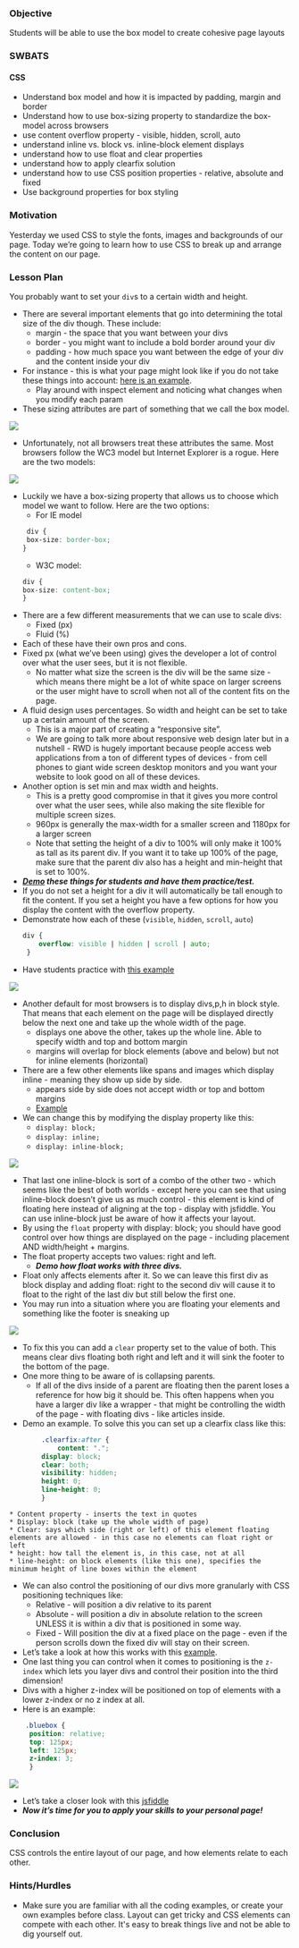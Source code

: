 ### Objective

Students will be able to use the box model to create cohesive page layouts

### SWBATS

#### CSS

+ Understand box model and how it is impacted by padding, margin and border
+ Understand how to use box-sizing property to standardize the box-model across browsers
+ use content overflow property - visible, hidden, scroll, auto
+ understand inline vs. block vs. inline-block element displays
+ understand how to use float and clear properties
+ understand how to apply clearfix solution
+ understand how to use CSS position properties - relative, absolute and fixed
+ Use background properties for box styling


### Motivation

Yesterday we used CSS to style the fonts, images and backgrounds of our page. Today we’re going to learn how to use CSS to break up and arrange the content on our page.

### Lesson Plan

 You probably want to set your `div`s to a certain width and height.
+ There are several important elements that go into determining the total size of the div though. These include:
	+ margin - the space that you want between your divs
	+ border - you might want to include a bold border around your div
	+ padding - how much space you want between the edge of your div and the content inside your div
+ For instance - this is what your page might look like if you do not take these things into account: <a href="no-padding.html">here is an example</a>.
  * Play around with inspect element and noticing what changes when you modify each param
+ These sizing attributes are part of something that we call the box model.

<img src="https://s3.amazonaws.com/after-school-assets/box_model.png">

+ Unfortunately, not all browsers treat these attributes the same. Most browsers follow the WC3 model but Internet Explorer is a rogue. Here are the two models:

<img src="https://s3.amazonaws.com/after-school-assets/w3c_box_model.png">


+ Luckily we have a box-sizing property that allows us to choose which model we want to follow. Here are the two options:
	* For IE model
	```css
	 div {
	 box-size: border-box;
	}
	```
	* W3C model:
	```css
	div {
	box-size: content-box;
	}
	```
+ There are a few different measurements that we can use to scale divs:
	* Fixed (px)
	* Fluid (%)
+ Each of these have their own pros and cons.
+ Fixed px (what we’ve been using) gives the developer a lot of control over what the user sees, but it is not flexible.
	* No matter what size the screen is the div will be the same size - which means there might be a lot of white space on larger screens or the user might have to scroll when not all of the content fits on the page. 
+ A fluid design uses percentages. So width and height can be set to take up a certain amount of the screen.
	* This is a major part of creating a “responsive site”.
	* We are going to talk more about responsive web design later but in a nutshell - RWD is hugely important because people access web applications from a ton of different types of devices - from cell phones to giant wide screen desktop monitors and you want your website to look good on all of these devices. 
+ Another option is set min and max width and heights.
	+ This is a pretty good compromise in that it gives you more control over what the user sees, while also making the site flexible for multiple screen sizes.
	+ 960px is generally the max-width for a smaller screen and 1180px for a larger screen
	+ Note that setting the height of a div to 100% will only make it 100% as tall as its parent div. If you want it to take up 100% of the page, make sure that the parent div also has a height and min-height that is set to 100%.
+ ***[Demo](/height.html) these things for students and have them practice/test.*** 
+ If you do not set a height for a div it will automatically be tall enough to fit the content. If you set a height you have a few options for how you display the content with the overflow property.
+ Demonstrate how each of these (`visible`, `hidden`, `scroll`, `auto`) 
	```css
	div {
		overflow: visible | hidden | scroll | auto;
	 }
	```
+ Have students practice with [this example](http://jsfiddle.net/flatiron_school/sFfw5/)

<img src="http://jsfiddle.net/flatiron_school/sFfw5/">

+ Another default for most browsers is to display divs,p,h in block style. That means that each element on the page will be displayed directly below the next one and take up the whole width of the page.
	+ displays one above the other, takes up the whole line. Able to specify width and top and bottom margin
	+ margins will overlap for block elements (above and below) but not for inline elements (horizontal)
+ There are a few other elements like spans and images which display inline - meaning they show up side by side. 
	+ appears side by side does not accept width or top and bottom margins
	+ [Example](http://jsfiddle.net/flatiron_school/352A6/1/)
+ We can change this by modifying the display property like this: 
	+ `display: block;`
	+ `display: inline;`
	+ `display: inline-block;`

<img src="https://s3.amazonaws.com/after-school-assets/display-property.png">

+ That last one inline-block is sort of a combo of the other two - which seems like the best of both worlds - except here you can see that using inline-block doesn’t give us as much control - this element is kind of floating here instead of aligning at the top - display with jsfiddle. You can use inline-block just be aware of how it affects your layout.
+ By using the `float` property with display: block; you should have good control over how things are displayed on the page - including placement AND width/height + margins.
+ The float property accepts two values: right and left.
	+ ***Demo how float works with three divs.***
+ Float only affects elements after it. So we can leave this first div as block display and adding float: right to the second div will cause it to float to the right of the last div but still below the first one.
+ You may run into a situation where you are floating your elements and something like the footer is sneaking up

<img src="https://s3.amazonaws.com/after-school-assets/float-propert.png">

+ To fix this you can add a `clear` property set to the value of both. This means clear divs floating both right and left and it will sink the footer to the bottom of the page.
+ One more thing to be aware of is collapsing parents.
	* If all of the divs inside of a parent are floating then the parent loses a reference for how big it should be. This often happens when you have a larger div like a wrapper - that might be controlling the width of the page - with floating divs - like articles inside. 
+ Demo an example. To solve this you can set up a clearfix class like this:
```css
		.clearfix:after {
			content: ".";
    	display: block;
    	clear: both;
    	visibility: hidden;
    	height: 0;
    	line-height: 0;
		}
```
	* Content property - inserts the text in quotes 
	* Display: block (take up the whole width of page)
	* Clear: says which side (right or left) of this element floating elements are allowed - in this case no elements can float right or left
	* height: how tall the element is, in this case, not at all
	* line-height: on block elements (like this one), specifies the minimum height of line boxes within the element
+ We can also control the positioning of our divs more granularly with CSS positioning techniques like:
	+ Relative - will position a div relative to its parent
	+ Absolute - will position a div in absolute relation to the screen UNLESS it is within a div that is positioned in some way.
	+ Fixed - Will position the div at a fixed place on the page - even if the person scrolls down the fixed div will stay on their screen.
+ Let’s take a look at how this works with this [example](http://jsfiddle.net/flatiron_school/rgyPC/1/).
+ One last thing you can control when it comes to positioning is the `z-index` which lets you layer divs and control their position into the third dimension!
+ Divs with a higher z-index will be positioned on top of elements with a lower z-index or no z index at all.
+ Here is an example:
```css
	.bluebox {
     position: relative;
     top: 125px;
     left: 125px;
     z-index: 3;
	 }
```
<img src="https://s3.amazonaws.com/after-school-assets/z-index.png">

+ Let’s take a closer look with this [jsfiddle](http://jsfiddle.net/flatiron_school/nWGts/ )
+ ***Now it’s time for you to apply your skills to your personal page!***


### Conclusion 
CSS controls the entire layout of our page, and how elements relate to each other.

### Hints/Hurdles
+ Make sure you are familiar with all the coding examples, or create your own examples before class. Layout can get tricky and CSS elements can compete with each other. It's easy to break things live and not be able to dig yourself out.
